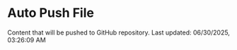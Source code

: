 # Auto Push File

Content that will be pushed to GitHub repository.
Last updated: 06/30/2025, 03:26:09 AM